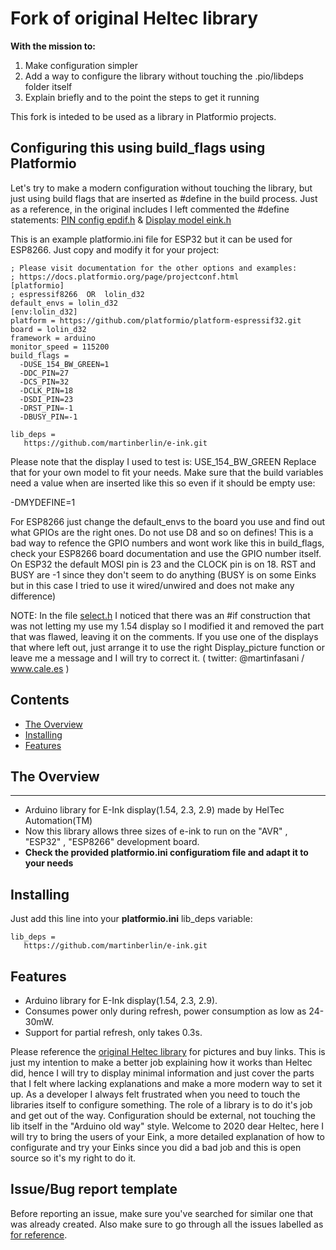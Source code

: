 # Fork of original Heltec library

**With the mission to:**

1. Make configuration simpler
2. Add a way to configure the library without touching the .pio/libdeps folder itself
3. Explain briefly and to the point the steps to get it running

This fork is inteded to be used as a library in Platformio projects.

## Configuring this using build_flags using Platformio

Let's try to make a modern configuration without touching the library, but just using build flags that are inserted as #define in the build process. Just as a reference, in the original includes I left commented the #define statements: [PIN config epdif.h](https://github.com/martinberlin/e-ink/blob/master/src/epdif.h) & [Display model eink.h](https://github.com/martinberlin/e-ink/blob/master/src/e_ink.h)

This is an example platformio.ini file for ESP32 but it can be used for ESP8266. Just copy and modify it for your project:

    ; Please visit documentation for the other options and examples:
    ; https://docs.platformio.org/page/projectconf.html
    [platformio]
    ; espressif8266  OR  lolin_d32
    default_envs = lolin_d32 
    [env:lolin_d32]
    platform = https://github.com/platformio/platform-espressif32.git
    board = lolin_d32
    framework = arduino
    monitor_speed = 115200
    build_flags =
      -DUSE_154_BW_GREEN=1
      -DDC_PIN=27
      -DCS_PIN=32
      -DCLK_PIN=18
      -DSDI_PIN=23
      -DRST_PIN=-1
      -DBUSY_PIN=-1
    
    lib_deps =
       https://github.com/martinberlin/e-ink.git

Please note that the display I used to test is: USE_154_BW_GREEN
Replace that for your own model to fit your needs. Make sure that the build variables need a value when are inserted like this so even if it should be empty use:

-DMYDEFINE=1

For ESP8266 just change the default_envs to the board you use and find out what GPIOs are the right ones. Do not use D8 and so on defines! This is a bad way to refence the GPIO numbers and wont work like this in build_flags, check your ESP8266 board documentation and use the GPIO number itself. On ESP32 the default MOSI pin is 23 and the CLOCK pin is on 18. RST and BUSY are -1 since they don't seem to do anything (BUSY is on some Einks but in this case I tried to use it wired/unwired and does not make any difference)

NOTE: In the file [select.h](https://github.com/martinberlin/e-ink/blob/master/src/select.h#L25) I noticed that there was an #if construction that was not letting my use my 1.54 display so I modified it and removed the part that was flawed, leaving it on the comments. If you use one of the displays that where left out, just arrange it to use the right Display_picture function or leave me a message and I will try to correct it. ( twitter: @martinfasani / www.cale.es )

## Contents

- [The Overview](#the-overview)
- [Installing](#installing)
- [Features](#features)

## The Overview
--------
- Arduino library for E-Ink display(1.54, 2.3, 2.9) made by HelTec Automation(TM)
- Now this library allows three sizes of e-ink to run on the "AVR" , "ESP32" , "ESP8266" development board.
- **Check the provided platformio.ini configuratiom file and adapt it to your needs**

## Installing

Just add this line into your **platformio.ini** lib_deps variable: 

    lib_deps =
       https://github.com/martinberlin/e-ink.git



## Features

- Arduino library for E-Ink display(1.54, 2.3, 2.9).
- Consumes power only during refresh, power consumption as low as 24-30mW.
- Support for partial refresh, only takes 0.3s.

Please reference the [original Heltec library](https://github.com/HelTecAutomation/e-ink) for pictures and buy links. This is just my intention to make a better job explaining how it works than Heltec did, hence I will try to display minimal information and just cover the parts that I felt where lacking explanations and make a more modern way to set it up.
As a developer I always felt frustrated when you need to touch the libraries itself to configure something. The role of a library is to do it's job and get out of the way. Configuration should be external, not touching the lib itself in the "Arduino old way" style. Welcome to 2020 dear Heltec, here I will try to bring the users of your Eink, a more detailed explanation of how to configurate and try your Einks since you did a bad job and this is open source so it's my right to do it.
 
## Issue/Bug report template

Before reporting an issue, make sure you've searched for similar one that was already created. Also make sure to go through all the issues labelled as [for reference](https://github.com/HelTecAutomation/e-ink/issues).     

